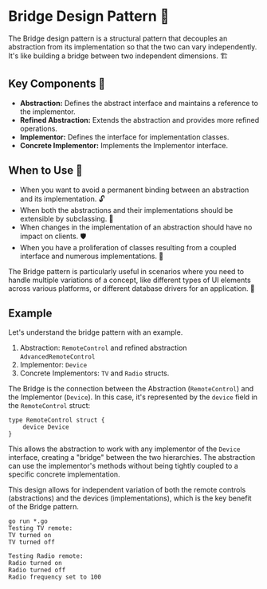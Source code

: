 # Bridge Design Pattern 🌉

The Bridge design pattern is a structural pattern that decouples an abstraction from its implementation so that the two can vary independently. It's like building a bridge between two independent dimensions. 🏗️

## Key Components 🔑

- **Abstraction:** Defines the abstract interface and maintains a reference to the implementor.
- **Refined Abstraction:** Extends the abstraction and provides more refined operations.
- **Implementor:** Defines the interface for implementation classes.
- **Concrete Implementor:** Implements the Implementor interface.

## When to Use 🤔

- When you want to avoid a permanent binding between an abstraction and its implementation. 🔓
- When both the abstractions and their implementations should be extensible by subclassing. 🌳
- When changes in the implementation of an abstraction should have no impact on clients. 🛡️
- When you have a proliferation of classes resulting from a coupled interface and numerous implementations. 🧩

The Bridge pattern is particularly useful in scenarios where you need to handle multiple variations of a concept, like different types of UI elements across various platforms, or different database drivers for an application. 🚀

## Example

Let's understand the bridge pattern with an example.

1. Abstraction: `RemoteControl` and refined abstraction `AdvancedRemoteControl`
2. Implementor: `Device`
3. Concrete Implementors: `TV` and `Radio` structs.

The Bridge is the connection between the Abstraction (`RemoteControl`) and the Implementor (`Device`). In this case, it's represented by the `device` field in the `RemoteControl` struct:

```
type RemoteControl struct {
	device Device
}
```

This allows the abstraction to work with any implementor of the `Device` interface, creating a "bridge" between the two hierarchies. The abstraction can use the implementor's methods without being tightly coupled to a specific concrete implementation.

This design allows for independent variation of both the remote controls (abstractions) and the devices (implementations), which is the key benefit of the Bridge pattern.

```
go run *.go
Testing TV remote: 
TV turned on
TV turned off

Testing Radio remote:
Radio turned on
Radio turned off
Radio frequency set to 100
```